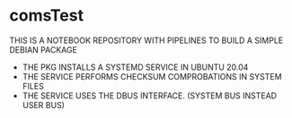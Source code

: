 # comsTest

THIS IS A NOTEBOOK REPOSITORY WITH PIPELINES TO BUILD A SIMPLE DEBIAN PACKAGE 

  - THE PKG INSTALLS A SYSTEMD SERVICE IN UBUNTU 20.04  
  - THE SERVICE PERFORMS CHECKSUM COMPROBATIONS IN SYSTEM FILES
  - THE SERVICE USES THE DBUS INTERFACE. (SYSTEM BUS INSTEAD USER BUS)
